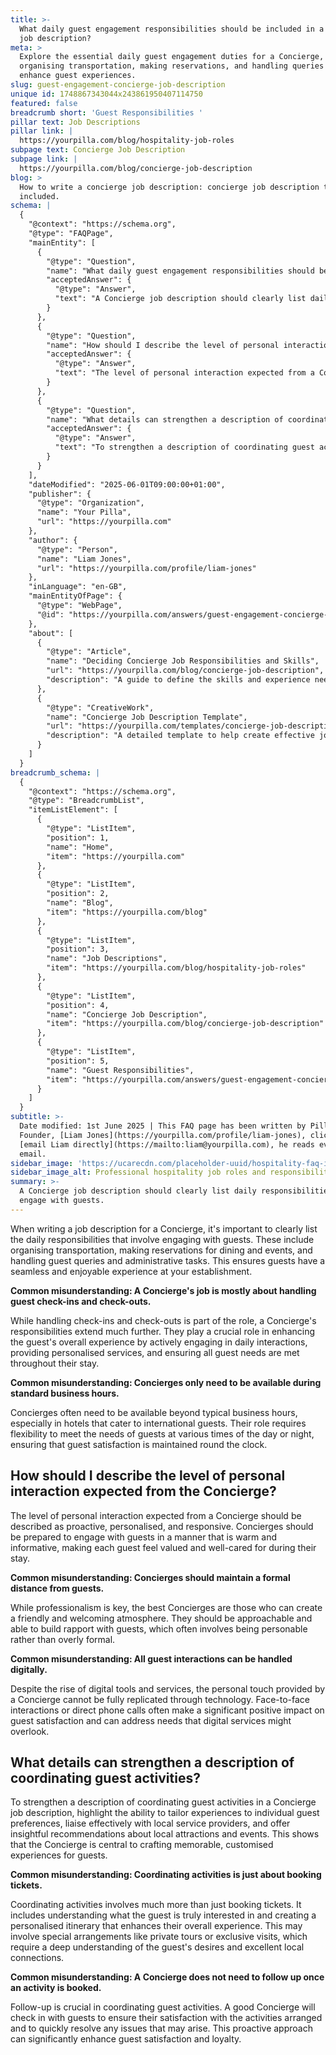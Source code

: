 ```yaml
---
title: >-
  What daily guest engagement responsibilities should be included in a Concierge
  job description?
meta: >
  Explore the essential daily guest engagement duties for a Concierge, including
  organising transportation, making reservations, and handling queries to
  enhance guest experiences.
slug: guest-engagement-concierge-job-description
unique id: 1748867343044x243861950407114750
featured: false
breadcrumb short: 'Guest Responsibilities '
pillar text: Job Descriptions
pillar link: |
  https://yourpilla.com/blog/hospitality-job-roles
subpage text: Concierge Job Description
subpage link: |
  https://yourpilla.com/blog/concierge-job-description
blog: >
  How to write a concierge job description: concierge job description template
  included.
schema: |
  {
    "@context": "https://schema.org",
    "@type": "FAQPage",
    "mainEntity": [
      {
        "@type": "Question",
        "name": "What daily guest engagement responsibilities should be included in a Concierge job description?",
        "acceptedAnswer": {
          "@type": "Answer",
          "text": "A Concierge job description should clearly list daily responsibilities that engage with guests. These responsibilities include organising transportation, making reservations for dining and events, and handling guest queries and administrative tasks, all aimed at enhancing the guest's overall experience."
        }
      },
      {
        "@type": "Question",
        "name": "How should I describe the level of personal interaction expected from the Concierge?",
        "acceptedAnswer": {
          "@type": "Answer",
          "text": "The level of personal interaction expected from a Concierge should be proactive, personalised, and responsive. Concierges should engage with guests warmly and informatively, making each guest feel valued and well-cared for during their stay. This engagement is crucial for creating a friendly and welcoming atmosphere."
        }
      },
      {
        "@type": "Question",
        "name": "What details can strengthen a description of coordinating guest activities?",
        "acceptedAnswer": {
          "@type": "Answer",
          "text": "To strengthen a description of coordinating guest activities, emphasise the ability to tailor experiences to individual guest preferences, liaise effectively with local service providers, and provide insightful recommendations about local attractions and events. This approach shows the Concierge's central role in crafting memorable, customised guest experiences."
        }
      }
    ],
    "dateModified": "2025-06-01T09:00:00+01:00",
    "publisher": {
      "@type": "Organization",
      "name": "Your Pilla",
      "url": "https://yourpilla.com"
    },
    "author": {
      "@type": "Person",
      "name": "Liam Jones",
      "url": "https://yourpilla.com/profile/liam-jones"
    },
    "inLanguage": "en-GB",
    "mainEntityOfPage": {
      "@type": "WebPage",
      "@id": "https://yourpilla.com/answers/guest-engagement-concierge-job-description"
    },
    "about": [
      {
        "@type": "Article",
        "name": "Deciding Concierge Job Responsibilities and Skills",
        "url": "https://yourpilla.com/blog/concierge-job-description",
        "description": "A guide to define the skills and experience needed from a Concierge to enhance guest engagement and satisfaction."
      },
      {
        "@type": "CreativeWork",
        "name": "Concierge Job Description Template",
        "url": "https://yourpilla.com/templates/concierge-job-description",
        "description": "A detailed template to help create effective job descriptions for Concierge positions, focusing on guest interaction and activity coordination."
      }
    ]
  }
breadcrumb_schema: |
  {
    "@context": "https://schema.org",
    "@type": "BreadcrumbList",
    "itemListElement": [
      {
        "@type": "ListItem",
        "position": 1,
        "name": "Home",
        "item": "https://yourpilla.com"
      },
      {
        "@type": "ListItem",
        "position": 2,
        "name": "Blog",
        "item": "https://yourpilla.com/blog"
      },
      {
        "@type": "ListItem",
        "position": 3,
        "name": "Job Descriptions",
        "item": "https://yourpilla.com/blog/hospitality-job-roles"
      },
      {
        "@type": "ListItem",
        "position": 4,
        "name": "Concierge Job Description",
        "item": "https://yourpilla.com/blog/concierge-job-description"
      },
      {
        "@type": "ListItem",
        "position": 5,
        "name": "Guest Responsibilities",
        "item": "https://yourpilla.com/answers/guest-engagement-concierge-job-description"
      }
    ]
  }
subtitle: >-
  Date modified: 1st June 2025 | This FAQ page has been written by Pilla
  Founder, [Liam Jones](https://yourpilla.com/profile/liam-jones), click to
  [email Liam directly](https://mailto:liam@yourpilla.com), he reads every
  email.
sidebar_image: 'https://ucarecdn.com/placeholder-uuid/hospitality-faq-image.jpg'
sidebar_image_alt: Professional hospitality job roles and responsibilities
summary: >-
  A Concierge job description should clearly list daily responsibilities that
  engage with guests.
---
```

When writing a job description for a Concierge, it's important to clearly list the daily responsibilities that involve engaging with guests. These include organising transportation, making reservations for dining and events, and handling guest queries and administrative tasks. This ensures guests have a seamless and enjoyable experience at your establishment.

**Common misunderstanding: A Concierge's job is mostly about handling guest check-ins and check-outs.**

While handling check-ins and check-outs is part of the role, a Concierge's responsibilities extend much further. They play a crucial role in enhancing the guest's overall experience by actively engaging in daily interactions, providing personalised services, and ensuring all guest needs are met throughout their stay.

**Common misunderstanding: Concierges only need to be available during standard business hours.**

Concierges often need to be available beyond typical business hours, especially in hotels that cater to international guests. Their role requires flexibility to meet the needs of guests at various times of the day or night, ensuring that guest satisfaction is maintained round the clock.

## How should I describe the level of personal interaction expected from the Concierge?

The level of personal interaction expected from a Concierge should be described as proactive, personalised, and responsive. Concierges should be prepared to engage with guests in a manner that is warm and informative, making each guest feel valued and well-cared for during their stay.

**Common misunderstanding: Concierges should maintain a formal distance from guests.**

While professionalism is key, the best Concierges are those who can create a friendly and welcoming atmosphere. They should be approachable and able to build rapport with guests, which often involves being personable rather than overly formal.

**Common misunderstanding: All guest interactions can be handled digitally.**

Despite the rise of digital tools and services, the personal touch provided by a Concierge cannot be fully replicated through technology. Face-to-face interactions or direct phone calls often make a significant positive impact on guest satisfaction and can address needs that digital services might overlook.

## What details can strengthen a description of coordinating guest activities?

To strengthen a description of coordinating guest activities in a Concierge job description, highlight the ability to tailor experiences to individual guest preferences, liaise effectively with local service providers, and offer insightful recommendations about local attractions and events. This shows that the Concierge is central to crafting memorable, customised experiences for guests.

**Common misunderstanding: Coordinating activities is just about booking tickets.**

Coordinating activities involves much more than just booking tickets. It includes understanding what the guest is truly interested in and creating a personalised itinerary that enhances their overall experience. This may involve special arrangements like private tours or exclusive visits, which require a deep understanding of the guest's desires and excellent local connections.

**Common misunderstanding: A Concierge does not need to follow up once an activity is booked.**

Follow-up is crucial in coordinating guest activities. A good Concierge will check in with guests to ensure their satisfaction with the activities arranged and to quickly resolve any issues that may arise. This proactive approach can significantly enhance guest satisfaction and loyalty.
